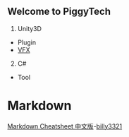 ## Welcome to PiggyTech

1.  Unity3D
- Plugin
- [VFX](https://github.com/PiggyCheng/Pulic_Html/tree/master/Workshop/VFX)
2.  C#
- Tool


# Markdown
[Markdown Cheatsheet 中文版](https://gist.github.com/billy3321/1001749662c370887c63bb30f26c9e6e)-[billy3321](https://gist.github.com/billy3321)
